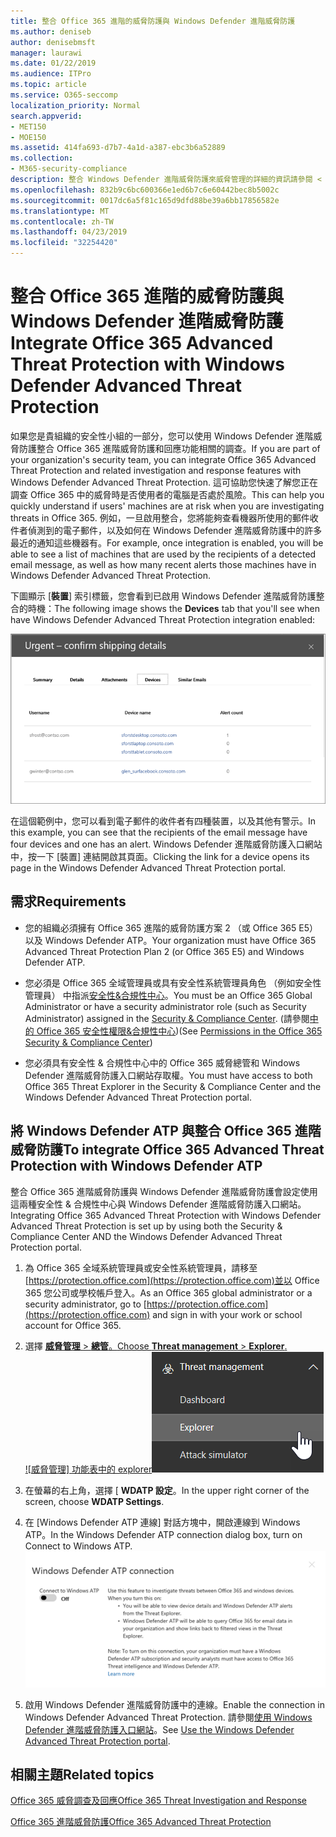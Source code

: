 ```yaml
---
title: 整合 Office 365 進階的威脅防護與 Windows Defender 進階威脅防護
ms.author: deniseb
author: denisebmsft
manager: laurawi
ms.date: 01/22/2019
ms.audience: ITPro
ms.topic: article
ms.service: O365-seccomp
localization_priority: Normal
search.appverid:
- MET150
- MOE150
ms.assetid: 414fa693-d7b7-4a1d-a387-ebc3b6a52889
ms.collection:
- M365-security-compliance
description: 整合 Windows Defender 進階威脅防護來威脅管理的詳細的資訊請參閱 < Office 365 進階威脅防護。
ms.openlocfilehash: 832b9c6bc600366e1ed6b7c6e60442bec8b5002c
ms.sourcegitcommit: 0017dc6a5f81c165d9dfd88be39a6bb17856582e
ms.translationtype: MT
ms.contentlocale: zh-TW
ms.lasthandoff: 04/23/2019
ms.locfileid: "32254420"
---
```

# <a name="integrate-office-365-advanced-threat-protection-with-windows-defender-advanced-threat-protection"></a><span data-ttu-id="cd495-103">整合 Office 365 進階的威脅防護與 Windows Defender 進階威脅防護</span><span class="sxs-lookup"><span data-stu-id="cd495-103">Integrate Office 365 Advanced Threat Protection with Windows Defender Advanced Threat Protection</span></span>

<span data-ttu-id="cd495-104">如果您是貴組織的安全性小組的一部分，您可以使用 Windows Defender 進階威脅防護整合 Office 365 進階威脅防護和回應功能相關的調查。</span><span class="sxs-lookup"><span data-stu-id="cd495-104">If you are part of your organization's security team, you can integrate Office 365 Advanced Threat Protection and related investigation and response features with Windows Defender Advanced Threat Protection.</span></span> <span data-ttu-id="cd495-105">這可協助您快速了解您正在調查 Office 365 中的威脅時是否使用者的電腦是否處於風險。</span><span class="sxs-lookup"><span data-stu-id="cd495-105">This can help you quickly understand if users' machines are at risk when you are investigating threats in Office 365.</span></span> <span data-ttu-id="cd495-106">例如，一旦啟用整合，您將能夠查看機器所使用的郵件收件者偵測到的電子郵件，以及如何在 Windows Defender 進階威脅防護中的許多最近的通知這些機器有。</span><span class="sxs-lookup"><span data-stu-id="cd495-106">For example, once integration is enabled, you will be able to see a list of machines that are used by the recipients of a detected email message, as well as how many recent alerts those machines have in Windows Defender Advanced Threat Protection.</span></span>
  
<span data-ttu-id="cd495-107">下圖顯示 [**裝置**] 索引標籤，您會看到已啟用 Windows Defender 進階威脅防護整合的時機：</span><span class="sxs-lookup"><span data-stu-id="cd495-107">The following image shows the **Devices** tab that you'll see when have Windows Defender Advanced Threat Protection integration enabled:</span></span> 
  
![啟用 Windows Defender ATP 時，您可以看到機器警示的清單。](media/fec928ea-8f0c-44d7-80b9-a2e0a8cd4e89.PNG)
  
<span data-ttu-id="cd495-109">在這個範例中，您可以看到電子郵件的收件者有四種裝置，以及其他有警示。</span><span class="sxs-lookup"><span data-stu-id="cd495-109">In this example, you can see that the recipients of the email message have four devices and one has an alert.</span></span> <span data-ttu-id="cd495-110">Windows Defender 進階威脅防護入口網站中，按一下 [裝置] 連結開啟其頁面。</span><span class="sxs-lookup"><span data-stu-id="cd495-110">Clicking the link for a device opens its page in the Windows Defender Advanced Threat Protection portal.</span></span>
  
## <a name="requirements"></a><span data-ttu-id="cd495-111">需求</span><span class="sxs-lookup"><span data-stu-id="cd495-111">Requirements</span></span>

- <span data-ttu-id="cd495-112">您的組織必須擁有 Office 365 進階的威脅防護方案 2 （或 Office 365 E5） 以及 Windows Defender ATP。</span><span class="sxs-lookup"><span data-stu-id="cd495-112">Your organization must have Office 365 Advanced Threat Protection Plan 2 (or Office 365 E5) and Windows Defender ATP.</span></span>
    
- <span data-ttu-id="cd495-113">您必須是 Office 365 全域管理員或具有安全性系統管理員角色 （例如安全性管理員） 中指派[安全性&amp;合規性中心](https://protection.office.com)。</span><span class="sxs-lookup"><span data-stu-id="cd495-113">You must be an Office 365 Global Administrator or have a security administrator role (such as Security Administrator) assigned in the [Security &amp; Compliance Center](https://protection.office.com).</span></span> <span data-ttu-id="cd495-114">(請參閱[中的 Office 365 安全性權限&amp;合規性中心](permissions-in-the-security-and-compliance-center.md))</span><span class="sxs-lookup"><span data-stu-id="cd495-114">(See [Permissions in the Office 365 Security &amp; Compliance Center](permissions-in-the-security-and-compliance-center.md))</span></span>
    
- <span data-ttu-id="cd495-115">您必須具有安全性 & 合規性中心中的 Office 365 威脅總管和 Windows Defender 進階威脅防護入口網站存取權。</span><span class="sxs-lookup"><span data-stu-id="cd495-115">You must have access to both Office 365 Threat Explorer in the Security & Compliance Center and the Windows Defender Advanced Threat Protection portal.</span></span>
    
## <a name="to-integrate-office-365-advanced-threat-protection-with-windows-defender-atp"></a><span data-ttu-id="cd495-116">將 Windows Defender ATP 與整合 Office 365 進階威脅防護</span><span class="sxs-lookup"><span data-stu-id="cd495-116">To integrate Office 365 Advanced Threat Protection with Windows Defender ATP</span></span>

<span data-ttu-id="cd495-117">整合 Office 365 進階威脅防護與 Windows Defender 進階威脅防護會設定使用這兩種安全性 & 合規性中心與 Windows Defender 進階威脅防護入口網站。</span><span class="sxs-lookup"><span data-stu-id="cd495-117">Integrating Office 365 Advanced Threat Protection with Windows Defender Advanced Threat Protection is set up by using both the Security & Compliance Center AND the Windows Defender Advanced Threat Protection portal.</span></span>
  
1. <span data-ttu-id="cd495-118">為 Office 365 全域系統管理員或安全性系統管理員，請移至[https://protection.office.com](https://protection.office.com)並以 Office 365 您公司或學校帳戶登入。</span><span class="sxs-lookup"><span data-stu-id="cd495-118">As an Office 365 global administrator or a security administrator, go to [https://protection.office.com](https://protection.office.com) and sign in with your work or school account for Office 365.</span></span> 
    
2. <span data-ttu-id="cd495-119">選擇 [**威脅管理** \> **總管**。</span><span class="sxs-lookup"><span data-stu-id="cd495-119">Choose **Threat management** \> **Explorer**.</span></span><br><span data-ttu-id="cd495-120">![威脅管理] 功能表中的 explorer](media/ThreatMgmt-Explorer-nav.png)</span><span class="sxs-lookup"><span data-stu-id="cd495-120">![Explorer in Threat Management menu](media/ThreatMgmt-Explorer-nav.png)</span></span><br>
    
3. <span data-ttu-id="cd495-121">在螢幕的右上角，選擇 [ **WDATP 設定**。</span><span class="sxs-lookup"><span data-stu-id="cd495-121">In the upper right corner of the screen, choose **WDATP Settings**.</span></span>
    
4. <span data-ttu-id="cd495-122">在 [Windows Defender ATP 連線] 對話方塊中，開啟連線到 Windows ATP。</span><span class="sxs-lookup"><span data-stu-id="cd495-122">In the Windows Defender ATP connection dialog box, turn on Connect to Windows ATP.</span></span><br>![Windows Defender ATP 連線](media/Explorer-WDATPConnection-dialog.png)<br>
    
5. <span data-ttu-id="cd495-124">啟用 Windows Defender 進階威脅防護中的連線。</span><span class="sxs-lookup"><span data-stu-id="cd495-124">Enable the connection in Windows Defender Advanced Threat Protection.</span></span> <span data-ttu-id="cd495-125">請參閱[使用 Windows Defender 進階威脅防護入口網站](https://go.microsoft.com/fwlink/?linkid=859690)。</span><span class="sxs-lookup"><span data-stu-id="cd495-125">See [Use the Windows Defender Advanced Threat Protection portal](https://go.microsoft.com/fwlink/?linkid=859690).</span></span>

  
## <a name="related-topics"></a><span data-ttu-id="cd495-126">相關主題</span><span class="sxs-lookup"><span data-stu-id="cd495-126">Related topics</span></span>

[<span data-ttu-id="cd495-127">Office 365 威脅調查及回應</span><span class="sxs-lookup"><span data-stu-id="cd495-127">Office 365 Threat Investigation and Response</span></span>](office-365-ti.md)
  
[<span data-ttu-id="cd495-128">Office 365 進階威脅防護</span><span class="sxs-lookup"><span data-stu-id="cd495-128">Office 365 Advanced Threat Protection</span></span>](office-365-atp.md)
  

